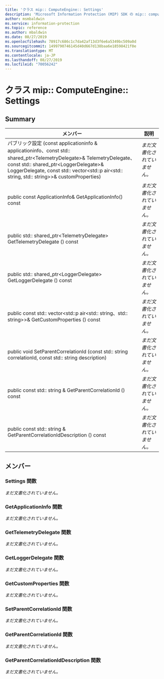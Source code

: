 ```yaml
---
title: 'クラス mip:: ComputeEngine:: Settings'
description: 'Microsoft Information Protection (MIP) SDK の mip:: computeengine クラスについて説明します。'
author: msmbaldwin
ms.service: information-protection
ms.topic: reference
ms.author: mbaldwin
ms.date: 08/27/2019
ms.openlocfilehash: 78917c686c1c7da42af13d3f6e6a5349bc509a0d
ms.sourcegitcommit: 1499790746145d40d667d138baa6e18598421f0e
ms.translationtype: MT
ms.contentlocale: ja-JP
ms.lasthandoff: 08/27/2019
ms.locfileid: "70056242"
---
```

# <a name="class-mipcomputeenginesettings"></a>クラス mip:: ComputeEngine:: Settings 
  
## <a name="summary"></a>Summary
 メンバー                        | 説明                                
--------------------------------|---------------------------------------------
パブリック設定 (const applicationinfo & applicationinfo、const std:: shared_ptr\<TelemetryDelegate\>& TelemetryDelegate、const std:: shared_ptr\<LoggerDelegate\>& LoggerDelegate, const std:: vector\<std::p air\<std:: string, std:: string\>\>& customProperties)  | _まだ文書化されていません。_
public const ApplicationInfo& GetApplicationInfo() const  | _まだ文書化されていません。_
public std:: shared_ptr\<TelemetryDelegate\> GetTelemetryDelegate () const  | _まだ文書化されていません。_
public std:: shared_ptr\<LoggerDelegate\> GetLoggerDelegate () const  | _まだ文書化されていません。_
public const std:: vector\<std::p air\<std:: string、std:: string\>\>& GetCustomProperties () const  | _まだ文書化されていません。_
public void SetParentCorrelationId (const std:: string correlationId, const std:: string description)  | _まだ文書化されていません。_
public const std:: string & GetParentCorrelationId () const  | _まだ文書化されていません。_
public const std:: string & GetParentCorrelationIdDescription () const  | _まだ文書化されていません。_
  
## <a name="members"></a>メンバー
  
### <a name="settings-function"></a>Settings 関数
_まだ文書化されていません。_

  
### <a name="getapplicationinfo-function"></a>GetApplicationInfo 関数
_まだ文書化されていません。_

  
### <a name="gettelemetrydelegate-function"></a>GetTelemetryDelegate 関数
_まだ文書化されていません。_

  
### <a name="getloggerdelegate-function"></a>GetLoggerDelegate 関数
_まだ文書化されていません。_

  
### <a name="getcustomproperties-function"></a>GetCustomProperties 関数
_まだ文書化されていません。_

  
### <a name="setparentcorrelationid-function"></a>SetParentCorrelationId 関数
_まだ文書化されていません。_

  
### <a name="getparentcorrelationid-function"></a>GetParentCorrelationId 関数
_まだ文書化されていません。_

  
### <a name="getparentcorrelationiddescription-function"></a>GetParentCorrelationIdDescription 関数
_まだ文書化されていません。_
